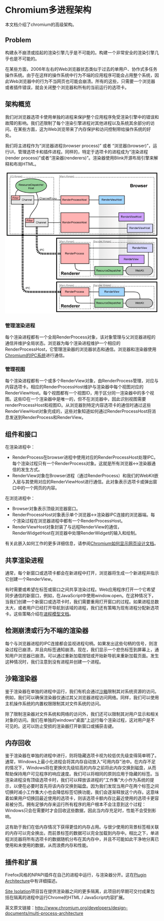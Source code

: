 # Chromium多进程架构



本文档介绍了chromium的高级架构。



## Problem

构建永不崩溃或挂起的渲染引擎几乎是不可能的。构建一个非常安全的渲染引擎几乎也是不可能的。

在某些方面，2006年左右的Web浏览器状态类似于过去的单用户、协作式多任务操作系统。由于在这样的操作系统中行为不端的应用程序可能会占用整个系统，因此Web浏览器中的行为不当网页也可能会崩溃。所有的这些，只需要一个浏览器或者插件错误，就会关闭整个浏览器和所有的当前运行的选项卡。



## 架构概览

我们对浏览器选项卡使用单独的进程来保护整个应用程序免受渲染引擎中的错误和故障的影响。我们还限制了每个渲染引擎进程对其他进程以及系统其余部分的访问。在某些方面，这为Web浏览带来了内存保护和访问控制带给操作系统的好处。

我们将主进程作为“浏览器进程(browser process)” 或者 “浏览器(browser)”，运行UI，管理选项卡和插件进程。同样的，特定于选项卡的进程成为“渲染进程(render process)”或者“渲染器(renderers)”。渲染器使用Blink开源布局引擎来解释和布局HTML。

![arch](photo\arch.png)



### 管理渲染进程

每个渲染进程都有一个全局RenderProcess对象，该对象管理与父浏览器进程的通信并维护全局状态。浏览器为每个渲染进程维护一个相应的RenderProcessHost，它管理渲染器的浏览器状态和通信。浏览器和渲染器使用[Chromium的IPC系统](http://www.chromium.org/developers/design-documents/inter-process-communication)进行通信。



### 管理视图

每个渲染进程都有一个或多个RenderView对象，由RenderProcess管理，对应与内容选项卡。相应的RenderProcessHost维护与渲染器中每个视图对应的RenderViewHost。每个视图都有一个视图ID，用于区分同一渲染器中的多个视图。这些ID在一个渲染器中是唯一的，但不在浏览器中，因此识别视图需要renderProcessHost和视图ID。从浏览器到特定内容选项卡的通信时通过这些RenderViewHost对象完成的，这些对象知道如何通过RenderProcessHost将消息发送到RenderProcess和RenderView。



## 组件和接口

在渲染进程中：

- RenderProcess在browser进程中使用对应的RenderProcessHost处理IPC。每个渲染过程只有一个RenderProcess对象。这就是所有浏览器↔渲染器通信的发生方式。
- RenderView对象在Browser进程（通过RenderProcess）和我们的WebKit嵌入层与其使用对应的RenderViewHost进行通信。此对象表示选项卡或弹出窗口中的一个网页的内容。

在浏览进程中：

- Browser对象表示顶级浏览器窗口。
- RenderProcessHost对象表示单个浏览器↔渲染器IPC连接的浏览器端。每个渲染过程在浏览器进程中都有一个RenderProcessHost。
- RenderViewHost对象封装了与远程RenderView的通信，RenderWidgetHost在浏览器中处理RenderWidget的输入和绘制。

有关此嵌入如何工作的更多详细信息，请参阅[Chromium如何显示网页设计文档](http://www.chromium.org/developers/design-documents/displaying-a-web-page-in-chrome)。



## 共享渲染进程

通常，每个新窗口或选项卡都会在新进程中打开，浏览器将生成一个新进程并指示它创建一个RenderView。

有时需要或希望在标签或窗口之间共享渲染过程。Web应用程序打开一个它希望同步通信的新窗口，例如，在JavaScript中使用window.open。在这种情况下，当我们创建一个新窗口或选项卡时，我们需要重用打开窗口的过程。如果进程总数太大，或者用户已经打开导航到该域的进程，我们还有策略为现有进程分配新选项卡。这些策略介绍在[进程模型文档](http://www.chromium.org/developers/design-documents/process-models)。



## 检测崩溃或行为不端的渲染器

每个与浏览器进程的IPC连接都会监视进程句柄。如果发出这些句柄的信号，则渲染过程已崩溃，并且向标签通知崩溃。现在，我们显示一个悲伤标签到屏幕上，通知用户浏览器已崩溃。可以通过重新加载按钮或开始新导航来重新加载页面。发生这种情况时，我们注意到没有进程并创建一个进程。



## 沙箱渲染器

鉴于渲染器在单独的进程中运行，我们有机会通过[沙箱](https://chromium.googlesource.com/chromium/src/+/master/docs/design/sandbox.md)限制其对系统资源的访问。例如，我们可以确保渲染器仅通过其父浏览器进程访问网络。同样，我们可以使用主机操作系统的内置权限限制其对文件系统的访问。

除了限制渲染器对文件系统和网络的访问外，我们还可以限制其对用户显示和相关对象的访问。我们在单独的windows“桌面”上运行每个渲染过程，这对用户是不可见的。这可以防止受损的渲染器打开新窗口或捕获击键。



## 内存回收

鉴于渲染器在单独的进程中进行，则将隐藏选项卡视为较低优先级变得简单明了。通常，Windows上最小化进程会将其内存自动放入“可用内存”池中。在内存不足的情况下，Windows将在更换优先级较高的内存之前将此内存交换到磁盘，从而帮助保持用户可见程序的响应速度。我们可以将相同的原则应用于隐藏的标签。当渲染进程没有顶级选项卡时，我们可以释放该进程的“工作集”大小作为系统的提示，以便在必要时首先将该内存交换到磁盘。因为我们发现当用户在两个标签之间切换时减小工作集大小也会降低标签切换功能，我们会逐渐释放这个内存。这意味着如果用户切换回最近使用的选项卡，则该选项卡额内存比最近使用的选项卡更容易被分页。拥有足够内存来运行所有程序的用户根本不会注意到这个过程：Windows只会在需要时才会回收这些数据，因此当内存充足时，性能不会受到影响。

这有助于我们在低内存情况下获得更佳的内存占用。与很少使用的背景标签相关联的内存可以完全换出，而前景标签的数据可以完全加载到内存中。相比之下，单进程浏览器将所有选项卡的数据随机分布在其内存中，并且不可能如此干净地分离已使用和未使用的数据，从而浪费内存和性能。



## 插件和扩展

Firefox风格的NPAPI插件在自己的进程中运行，与渲染器分开。这在[Plugin Architecture](http://www.chromium.org/developers/design-documents/plugin-architecture)中有详细描述。

[Site Isolation](https://www.chromium.org/developers/design-documents/site-isolation)项目旨在提供渲染器之间的更多隔离，此项目的早期可交付成果包括在隔离的进程中运行Chrome的HTML / JavaScript内容扩展。



英文原文链接：http://www.chromium.org/developers/design-documents/multi-process-architecture
